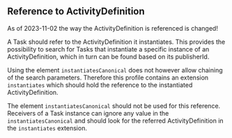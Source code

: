 
## Reference to ActivityDefinition

<div class="dragon">
<p>As of 2023-11-02 the way the ActivityDefinition is referenced is changed!</p>
</div>

A Task should refer to the ActivityDefinition it instantiates. This provides the possibility to search for Tasks that instantiate a specific instance of an ActivityDefinition, which in turn can be found based on its publisherId.

Using the element `instantiatesCanonical` does not however allow chaining of the search parameters. Therefore this profile contains an extension `instantiates` which should hold the reference to the instantiated ActivityDefinition.

The element `instantiatesCanonical` should not be used for this reference. Receivers of a Task instance can ignore any value in the `instantiatesCanonical` and should look for the referred ActivityDefinition in the `instantiates` extension.